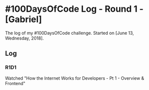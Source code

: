 # #100DaysOfCode Log - Round 1 - [Gabriel]

The log of my #100DaysOfCode challenge. Started on [June 13, Wednesday, 2018].

## Log

### R1D1 
Watched "How the Internet Works for Developers - Pt 1 - Overview & Frontend"
